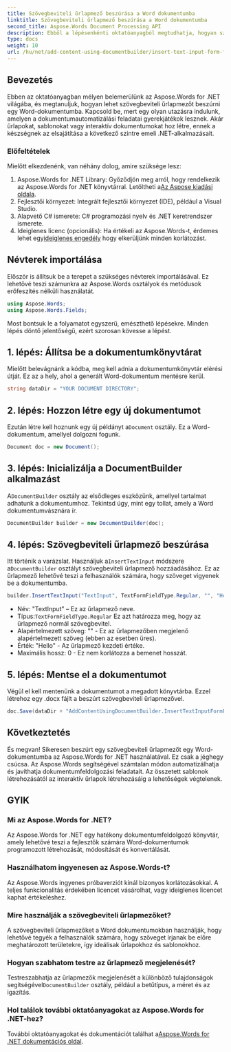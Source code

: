 ```yaml
---
title: Szövegbeviteli űrlapmező beszúrása a Word dokumentumba
linktitle: Szövegbeviteli űrlapmező beszúrása a Word dokumentumba
second_title: Aspose.Words Document Processing API
description: Ebből a lépésenkénti oktatóanyagból megtudhatja, hogyan szúrhat be szövegbeviteli űrlapmezőt egy Word-dokumentumba az Aspose.Words for .NET használatával. Ideális interaktív űrlapok létrehozásához.
type: docs
weight: 10
url: /hu/net/add-content-using-documentbuilder/insert-text-input-form-field/
---
```

## Bevezetés

Ebben az oktatóanyagban mélyen belemerülünk az Aspose.Words for .NET világába, és megtanuljuk, hogyan lehet szövegbeviteli űrlapmezőt beszúrni egy Word-dokumentumba. Kapcsold be, mert egy olyan utazásra indulunk, amelyen a dokumentumautomatizálási feladatai gyerekjátékok lesznek. Akár űrlapokat, sablonokat vagy interaktív dokumentumokat hoz létre, ennek a készségnek az elsajátítása a következő szintre emeli .NET-alkalmazásait.

### Előfeltételek

Mielőtt elkezdenénk, van néhány dolog, amire szüksége lesz:

1.  Aspose.Words for .NET Library: Győződjön meg arról, hogy rendelkezik az Aspose.Words for .NET könyvtárral. Letöltheti a[Az Aspose kiadási oldala](https://releases.aspose.com/words/net/).
2. Fejlesztői környezet: Integrált fejlesztői környezet (IDE), például a Visual Studio.
3. Alapvető C# ismerete: C# programozási nyelv és .NET keretrendszer ismerete.
4.  Ideiglenes licenc (opcionális): Ha értékeli az Aspose.Words-t, érdemes lehet egy[ideiglenes engedély](https://purchase.aspose.com/temporary-license/) hogy elkerüljünk minden korlátozást.

## Névterek importálása

Először is állítsuk be a terepet a szükséges névterek importálásával. Ez lehetővé teszi számunkra az Aspose.Words osztályok és metódusok erőfeszítés nélküli használatát.

```csharp
using Aspose.Words;
using Aspose.Words.Fields;
```

Most bontsuk le a folyamatot egyszerű, emészthető lépésekre. Minden lépés döntő jelentőségű, ezért szorosan kövesse a lépést.

## 1. lépés: Állítsa be a dokumentumkönyvtárat

Mielőtt belevágnánk a kódba, meg kell adnia a dokumentumkönyvtár elérési útját. Ez az a hely, ahol a generált Word-dokumentum mentésre kerül.

```csharp
string dataDir = "YOUR DOCUMENT DIRECTORY";
```

## 2. lépés: Hozzon létre egy új dokumentumot

 Ezután létre kell hoznunk egy új példányt a`Document` osztály. Ez a Word-dokumentum, amellyel dolgozni fogunk.

```csharp
Document doc = new Document();
```

## 3. lépés: Inicializálja a DocumentBuilder alkalmazást

A`DocumentBuilder` osztály az elsődleges eszközünk, amellyel tartalmat adhatunk a dokumentumhoz. Tekintsd úgy, mint egy tollat, amely a Word dokumentumvásznára ír.

```csharp
DocumentBuilder builder = new DocumentBuilder(doc);
```

## 4. lépés: Szövegbeviteli űrlapmező beszúrása

 Itt történik a varázslat. Használjuk a`InsertTextInput` módszere a`DocumentBuilder` osztályt szövegbeviteli űrlapmező hozzáadásához. Ez az űrlapmező lehetővé teszi a felhasználók számára, hogy szöveget vigyenek be a dokumentumba.

```csharp
builder.InsertTextInput("TextInput", TextFormFieldType.Regular, "", "Hello", 0);
```

- Név: "TextInput" – Ez az űrlapmező neve.
-  Típus:`TextFormFieldType.Regular` Ez azt határozza meg, hogy az űrlapmező normál szövegbevitel.
- Alapértelmezett szöveg: "" - Ez az űrlapmezőben megjelenő alapértelmezett szöveg (ebben az esetben üres).
- Érték: "Hello" - Az űrlapmező kezdeti értéke.
- Maximális hossz: 0 - Ez nem korlátozza a bemenet hosszát.

## 5. lépés: Mentse el a dokumentumot

Végül el kell mentenünk a dokumentumot a megadott könyvtárba. Ezzel létrehoz egy .docx fájlt a beszúrt szövegbeviteli űrlapmezővel.

```csharp
doc.Save(dataDir + "AddContentUsingDocumentBuilder.InsertTextInputFormField.docx");
```

## Következtetés

És megvan! Sikeresen beszúrt egy szövegbeviteli űrlapmezőt egy Word-dokumentumba az Aspose.Words for .NET használatával. Ez csak a jéghegy csúcsa. Az Aspose.Words segítségével számtalan módon automatizálhatja és javíthatja dokumentumfeldolgozási feladatait. Az összetett sablonok létrehozásától az interaktív űrlapok létrehozásáig a lehetőségek végtelenek.

## GYIK

### Mi az Aspose.Words for .NET?
Az Aspose.Words for .NET egy hatékony dokumentumfeldolgozó könyvtár, amely lehetővé teszi a fejlesztők számára Word-dokumentumok programozott létrehozását, módosítását és konvertálását.

### Használhatom ingyenesen az Aspose.Words-t?
Az Aspose.Words ingyenes próbaverziót kínál bizonyos korlátozásokkal. A teljes funkcionalitás érdekében licencet vásárolhat, vagy ideiglenes licencet kaphat értékeléshez.

### Mire használják a szövegbeviteli űrlapmezőket?
A szövegbeviteli űrlapmezőket a Word dokumentumokban használják, hogy lehetővé tegyék a felhasználók számára, hogy szöveget írjanak be előre meghatározott területekre, így ideálisak űrlapokhoz és sablonokhoz.

### Hogyan szabhatom testre az űrlapmező megjelenését?
 Testreszabhatja az űrlapmezők megjelenését a különböző tulajdonságok segítségével`DocumentBuilder` osztály, például a betűtípus, a méret és az igazítás.

### Hol találok további oktatóanyagokat az Aspose.Words for .NET-hez?
 További oktatóanyagokat és dokumentációt találhat a[Aspose.Words for .NET dokumentációs oldal](https://reference.aspose.com/words/net/).

